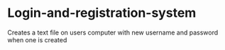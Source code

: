 # Login-and-registration-system
Creates a text file on users computer with new username and password when one is created
